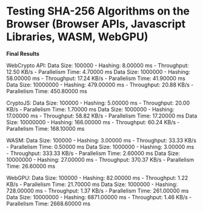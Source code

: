 # Testing SHA-256 Algorithms on the Browser (Browser APIs, Javascript Libraries, WASM, WebGPU)

**Final Results**

WebCrypto API:
Data Size: 100000 - Hashing: 8.00000 ms - Throughput: 12.50 KB/s - Parallelism Time: 4.70000 ms
Data Size: 1000000 - Hashing: 58.00000 ms - Throughput: 17.24 KB/s - Parallelism Time: 41.90000 ms
Data Size: 10000000 - Hashing: 479.00000 ms - Throughput: 20.88 KB/s - Parallelism Time: 450.80000 ms

CryptoJS:
Data Size: 100000 - Hashing: 5.00000 ms - Throughput: 20.00 KB/s - Parallelism Time: 1.70000 ms
Data Size: 1000000 - Hashing: 17.00000 ms - Throughput: 58.82 KB/s - Parallelism Time: 17.20000 ms
Data Size: 10000000 - Hashing: 166.00000 ms - Throughput: 60.24 KB/s - Parallelism Time: 168.10000 ms

WASM:
Data Size: 100000 - Hashing: 3.00000 ms - Throughput: 33.33 KB/s - Parallelism Time: 0.50000 ms
Data Size: 1000000 - Hashing: 3.00000 ms - Throughput: 333.33 KB/s - Parallelism Time: 2.60000 ms
Data Size: 10000000 - Hashing: 27.00000 ms - Throughput: 370.37 KB/s - Parallelism Time: 26.60000 ms

WebGPU:
Data Size: 100000 - Hashing: 82.00000 ms - Throughput: 1.22 KB/s - Parallelism Time: 21.70000 ms
Data Size: 1000000 - Hashing: 728.00000 ms - Throughput: 1.37 KB/s - Parallelism Time: 261.00000 ms
Data Size: 10000000 - Hashing: 6871.00000 ms - Throughput: 1.46 KB/s - Parallelism Time: 2668.60000 ms
